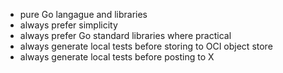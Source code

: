 - pure Go langague and libraries
- always prefer simplicity 
- always prefer Go standard libraries where practical
- always generate local tests before storing to OCI object store
- always generate local tests before posting to X

